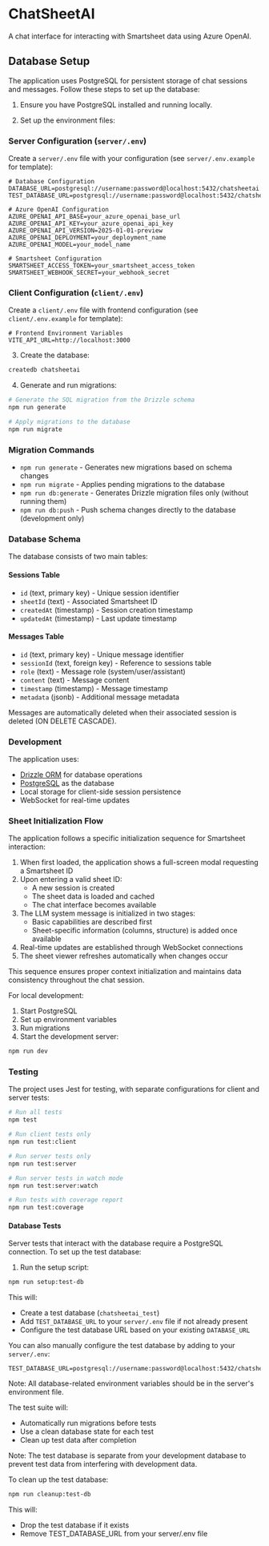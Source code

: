 # ChatSheetAI

A chat interface for interacting with Smartsheet data using Azure OpenAI.

## Database Setup

The application uses PostgreSQL for persistent storage of chat sessions and messages. Follow these steps to set up the database:

1. Ensure you have PostgreSQL installed and running locally.

2. Set up the environment files:

### Server Configuration (`server/.env`)

Create a `server/.env` file with your configuration (see `server/.env.example` for template):

```env
# Database Configuration
DATABASE_URL=postgresql://username:password@localhost:5432/chatsheetai
TEST_DATABASE_URL=postgresql://username:password@localhost:5432/chatsheetai_test

# Azure OpenAI Configuration
AZURE_OPENAI_API_BASE=your_azure_openai_base_url
AZURE_OPENAI_API_KEY=your_azure_openai_api_key
AZURE_OPENAI_API_VERSION=2025-01-01-preview
AZURE_OPENAI_DEPLOYMENT=your_deployment_name
AZURE_OPENAI_MODEL=your_model_name

# Smartsheet Configuration
SMARTSHEET_ACCESS_TOKEN=your_smartsheet_access_token
SMARTSHEET_WEBHOOK_SECRET=your_webhook_secret
```

### Client Configuration (`client/.env`)

Create a `client/.env` file with frontend configuration (see `client/.env.example` for template):

```env
# Frontend Environment Variables
VITE_API_URL=http://localhost:3000
```

3. Create the database:

```bash
createdb chatsheetai
```

4. Generate and run migrations:

```bash
# Generate the SQL migration from the Drizzle schema
npm run generate

# Apply migrations to the database
npm run migrate
```

### Migration Commands

- `npm run generate` - Generates new migrations based on schema changes
- `npm run migrate` - Applies pending migrations to the database
- `npm run db:generate` - Generates Drizzle migration files only (without running them)
- `npm run db:push` - Push schema changes directly to the database (development only)

### Database Schema

The database consists of two main tables:

#### Sessions Table

- `id` (text, primary key) - Unique session identifier
- `sheetId` (text) - Associated Smartsheet ID
- `createdAt` (timestamp) - Session creation timestamp
- `updatedAt` (timestamp) - Last update timestamp

#### Messages Table

- `id` (text, primary key) - Unique message identifier
- `sessionId` (text, foreign key) - Reference to sessions table
- `role` (text) - Message role (system/user/assistant)
- `content` (text) - Message content
- `timestamp` (timestamp) - Message timestamp
- `metadata` (jsonb) - Additional message metadata

Messages are automatically deleted when their associated session is deleted (ON DELETE CASCADE).

### Development

The application uses:

- [Drizzle ORM](https://orm.drizzle.team/) for database operations
- [PostgreSQL](https://www.postgresql.org/) as the database
- Local storage for client-side session persistence
- WebSocket for real-time updates

### Sheet Initialization Flow

The application follows a specific initialization sequence for Smartsheet interaction:

1. When first loaded, the application shows a full-screen modal requesting a Smartsheet ID
2. Upon entering a valid sheet ID:
   - A new session is created
   - The sheet data is loaded and cached
   - The chat interface becomes available
3. The LLM system message is initialized in two stages:
   - Basic capabilities are described first
   - Sheet-specific information (columns, structure) is added once available
4. Real-time updates are established through WebSocket connections
5. The sheet viewer refreshes automatically when changes occur

This sequence ensures proper context initialization and maintains data consistency throughout the chat session.

For local development:

1. Start PostgreSQL
2. Set up environment variables
3. Run migrations
4. Start the development server:

```bash
npm run dev
```

### Testing

The project uses Jest for testing, with separate configurations for client and server tests:

```bash
# Run all tests
npm test

# Run client tests only
npm run test:client

# Run server tests only
npm run test:server

# Run server tests in watch mode
npm run test:server:watch

# Run tests with coverage report
npm run test:coverage
```

#### Database Tests

Server tests that interact with the database require a PostgreSQL connection. To set up the test database:

1. Run the setup script:

```bash
npm run setup:test-db
```

This will:

- Create a test database (`chatsheetai_test`)
- Add `TEST_DATABASE_URL` to your `server/.env` file if not already present
- Configure the test database URL based on your existing `DATABASE_URL`

You can also manually configure the test database by adding to your `server/.env`:

```env
TEST_DATABASE_URL=postgresql://username:password@localhost:5432/chatsheetai_test
```

Note: All database-related environment variables should be in the server's environment file.

The test suite will:

- Automatically run migrations before tests
- Use a clean database state for each test
- Clean up test data after completion

Note: The test database is separate from your development database to prevent test data from interfering with development data.

To clean up the test database:

```bash
npm run cleanup:test-db
```

This will:

- Drop the test database if it exists
- Remove TEST_DATABASE_URL from your server/.env file
